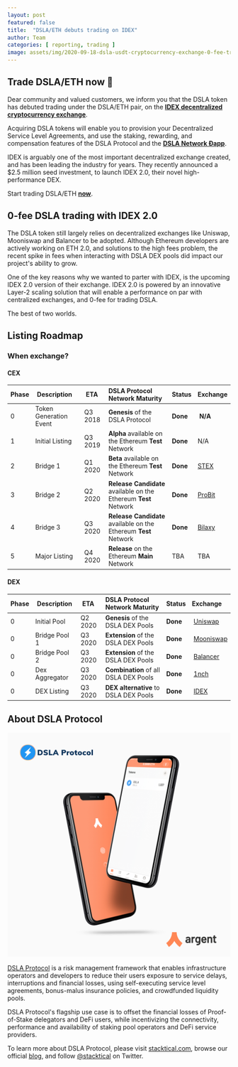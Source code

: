 ```yaml
---
layout: post
featured: false
title:  "DSLA/ETH debuts trading on IDEX"
author: Team
categories: [ reporting, trading ]
image: assets/img/2020-09-18-dsla-usdt-cryptocurrency-exchange-0-fee-trading-idex.jpg
---
```


## Trade DSLA/ETH now 🚀

Dear community and valued customers, we inform you that the DSLA token has debuted trading under the DSLA/ETH pair, on the **[IDEX decentralized cryptocurrency exchange](https://exchange.idex.io/trading/DSLA-ETH)**.

Acquiring DSLA tokens will enable you to provision your Decentralized Service Level Agreements, and use the staking, rewarding, and compensation features of the DSLA Protocol and the **[DSLA Network Ðapp](https://dsla.network)**.

IDEX is arguably one of the most important decentralized exchange created, and has been leading the industry for years. They recently announced a $2.5 million seed investment, to launch IDEX 2.0, their novel high-performance DEX.

Start trading DSLA/ETH  **[now](https://exchange.idex.io/trading/DSLA-ETH)**.

## 0-fee DSLA trading with IDEX 2.0

The DSLA token still largely relies on decentralized exchanges like Uniswap, Mooniswap and Balancer to be adopted. Although Ethereum developers are actively working on ETH 2.0, and solutions to the high fees problem, the recent spike in fees when interacting with DSLA DEX pools did impact our project's ability to grow.

One of the key reasons why we wanted to parter with IDEX, is the upcoming IDEX 2.0 version of their exchange. IDEX 2.0 is powered by an innovative Layer-2 scaling solution that will enable a performance on par with centralized exchanges, and 0-fee for trading DSLA. 

The best of two worlds.

## Listing Roadmap
### When exchange?

#### CEX 

| Phase        | Description           | ETA           | DSLA Protocol Network Maturity | Status           | Exchange 
| :------------- | :------------- | :------------- | :------------- | :------------- | :------------- |
| 0 | Token Generation Event| Q3 2018 | **Genesis** of the DSLA Protocol | **Done** | **N/A**
| 1 | Initial Listing | Q3 2019 | **Alpha** available on the Ethereum **Test** Network | **Done** | N/A
| 2 | Bridge 1 | Q1 2020 | **Beta** available on the Ethereum **Test** Network  | **Done** | [STEX](https://app.stex.com/en/trade/pair/ETH/DSLA/1)
| 3 | Bridge 2 | Q2 2020 | **Release Candidate** available on the Ethereum **Test** Network  | **Done** | [ProBit](https://www.probit.com/app/exchange/DSLA-USDT)
| 4 | Bridge 3 | Q3 2020 | **Release Candidate** available on the Ethereum **Test** Network  | **Done**  | [Bilaxy](https://bilaxy.com/trade/DSLA_USDT)
| 5 | Major Listing | Q4 2020 | **Release** on the Ethereum **Main** Network | TBA | TBA

#### DEX

| Phase        | Description           | ETA           | DSLA Protocol Network Maturity | Status           | Exchange 
| :------------- | :------------- | :------------- | :------------- | :------------- | :------------- |
| 0 | Initial Pool | Q2 2020 | **Genesis** of the DSLA DEX Pools | **Done** | [Uniswap](https://uniswap.info/pair/0xd0fbb87e47da9987d345dbdf3a34d4266cf5ebe9)
| 0 | Bridge Pool 1 | Q3 2020 | **Extension** of the DSLA DEX Pools | **Done** | [Mooniswap](https://mooniswap.info/pair/0xd3FE251864dD3D69D47EBB0F530c8541856aA6BB)
| 0 | Bridge Pool 2 | Q3 2020 | **Extension** of the DSLA DEX Pools | **Done** | [Balancer](https://pools.balancer.exchange/#/pool/0xdff4f867855fd7db4d240b60fd0a88f6a049427a/)
| 0 | Dex Aggregator | Q3 2020 | **Combination** of all DSLA DEX Pools | **Done** | [1nch](https://1inch.exchange/#/DSLA/ETH)
| 0 | DEX Listing | Q3 2020 | **DEX alternative** to DSLA DEX Pools | **Done** | [IDEX](https://exchange.idex.io/trading/DSLA-ETH)


## About DSLA Protocol

[![DSLA Token, now on Argent wallet](/assets/img/2020-08-26-dsla-token-available-on-Argent-keyless-wallet-screenshot.jpg)](https://stacktical.com)

[DSLA Protocol](https://stacktical.com) is a risk management framework that enables infrastructure operators and developers to reduce their users exposure to service delays, interruptions and financial losses, using self-executing service level agreements, bonus-malus insurance policies, and crowdfunded liquidity pools.

DSLA Protocol's flagship use case is to offset the financial losses of Proof-of-Stake delegators and DeFi users, while incentivizing the connectivity, performance and availability of staking pool operators and DeFi service providers.

To learn more about DSLA Protocol, please visit [stacktical.com](https://stacktical.com), browse our official [blog](https://blog.stacktical.com), and follow [@stacktical](https://twitter.com/Stacktical) on Twitter.